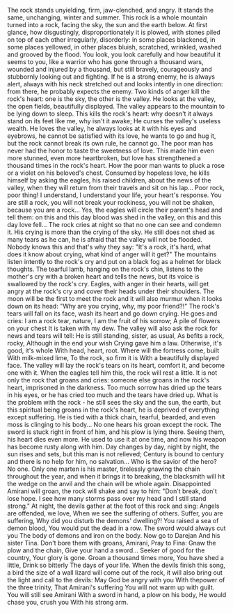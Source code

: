 The rock stands unyielding, firm, jaw-clenched, and angry. It stands the same, unchanging, winter and summer. This rock is a whole mountain turned into a rock, facing the sky, the sun and the earth below. At first glance, how disgustingly, disproportionately it is plowed, with stones piled on top of each other irregularly, disorderly: in some places blackened, in some places yellowed, in other places bluish, scratched, wrinkled, washed and grooved by the flood. You look, you look carefully and how beautiful it seems to you, like a warrior who has gone through a thousand wars, wounded and injured by a thousand, but still bravely, courageously and stubbornly looking out and fighting. If he is a strong enemy, he is always alert, always with his neck stretched out and looks intently in one direction: from there, he probably expects the enemy.
Two kinds of anger kill the rock's heart: one is the sky, the other is the valley. He looks at the valley, the open fields, beautifully displayed. The valley appears to the mountain to be lying down to sleep. This kills the rock's heart: why doesn't it always stand on its feet like me, why isn't it awake; He curses the valley's useless wealth. He loves the valley, he always looks at it with his eyes and eyebrows, he cannot be satisfied with its love, he wants to go and hug it, but the rock cannot break its own rule, he cannot go. The poor man has never had the honor to taste the sweetness of love. This made him even more stunned, even more heartbroken, but love has strengthened a thousand times in the rock's heart. How the poor man wants to pluck a rose or a violet on his beloved's chest. Consumed by hopeless love, he kills himself by asking the eagles, his raised children, about the news of the valley, when they will return from their travels and sit on his lap...
Poor rock, poor thing! I understand, I understand your life, your heart's response. You are still a rock, you will not break your rockiness, you will not be shaken, because you are a rock...
Yes, the eagles will circle their parent's head and tell them: on this and this day blood was shed in the valley, on this and this day love fell...
The rock cries at night so that no one can see and condemn it. His crying is more than the crying of the sky. He still does not shed as many tears as he can, he is afraid that the valley will not be flooded. Nobody knows this and that's why they say: "It's a rock, it's hard, what does it know about crying, what kind of anger will it get?" The mountains listen intently to the rock's cry and put on a black fog as a helmet for black thoughts. The tearful lamb, hanging on the rock's chin, listens to the mother's cry with a broken heart and tells the news, but its voice is swallowed by the rock's cry. Eagles, with anger in their hearts, will get angry at the rock's cry and cover their heads under their shoulders. The moon will be the first to meet the rock and it will also murmur when it looks down on its head: "Why are you crying, why, my poor friend?!"
The rock's tears will fall on its face, wash its heart and go down crying. He goes and cries:
I am a rock tear, nature,
I am the fruit of his sorrow;
A pile of flowers on your chest
It is taken with my dew.
The valley will also ask the rock for news and tears will tell:
He is still standing, sister, as usual,
As befits a rock, rocky,
Although in the end your wish
Crying gave him a law.
Otherwise, it's good, it's whole
With head, heart, root.
Where will the fortress come, built
With milk-mixed lime,
To the rock, so firm it is
With a beautifully displayed face.
The valley will lay the rock's tears on its heart, comfort it, and become one with it. When the eagles tell him this, the rock will rest a little. It is not only the rock that groans and cries: someone else groans in the rock's heart, imprisoned in the darkness. Too much sorrow has dried up the tears in his eyes, or he has cried too much and the tears have dried up. What is the problem with the rock - he still sees the sky and the sun, the earth, but this spiritual being groans in the rock's heart, he is deprived of everything except suffering. He is tied with a thick chain, tearful, bearded, and even moss is clinging to his body... No one hears his groan except the rock. The sword is stuck right in front of him, and his plow is lying there. Seeing them, his heart dies even more. He used to use it at one time, and now his weapon has become rusty along with him. Day changes by day, night by night, the sun rises and sets, but this man is not relieved; Century is bound to century and there is no help for him, no salvation...
Who is the savior of the hero? No one. Only one marten is his master, tirelessly gnawing the chain throughout the year, and when it brings it to breaking, the blacksmith will hit the wedge on the anvil and the chain will be whole again. Disappointed Amirani will groan, the rock will shake and say to him: "Don't break, don't lose hope. I see how many storms pass over my head and I still stand strong."
At night, the devils gather at the foot of this rock and sing:
Angels are offended, we love,
When we see the suffering of others.
Suffer, you are suffering,
Why did you disturb the demons' dwelling?!
You raised a sea of ​​demon blood,
You would put the dead in a row.
The sword would always cut you
The body of demons and iron on the body.
Now go to Darejan
And his sister Tina.
Don't bore them with groans, Amirani,
Pray to Fina:
Gnaw the plow and the chain,
Give your hand a sword...
Seeker of good for the country,
Your glory is gone.
Groan a thousand times more,
You have shed a little,
Drink so bitterly
The days of your life.
When the devils finish this song, a bird the size of a wall lizard will come out of the rock, it will also bring out the light and call to the devils:
May God be angry with you
With thepower of the three trinity,
That Amirani's suffering
You will not warm up with guilt.
You will still see Amirani
With a sword in hand, a plow on his body,
He would chase you, crush you
With his strong arm.
